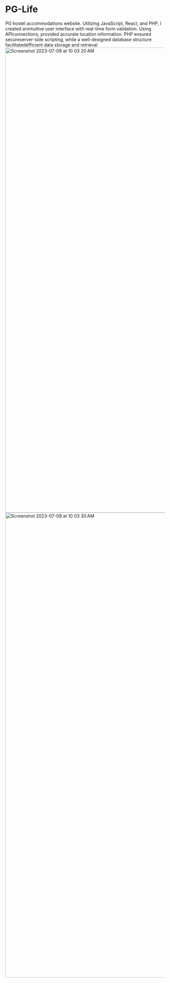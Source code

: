 # PG-Life 
PG hostel accommodations website. Utilizing JavaScript, React, and PHP, I created anintuitive user interface with real-time form validation.
Using APIconnections, provided accurate location information. PHP ensured secureserver-side scripting, while a well-designed database structure facilitatedefficient data storage and retrieval
<img width="1470" alt="Screenshot 2023-07-08 at 10 03 20 AM" src="https://github.com/srikavya26/Spam-Detection-In-Iot-devices/assets/95865936/b33f180f-5570-4d33-ac38-725cb160502f">
<img width="1470" alt="Screenshot 2023-07-08 at 10 03 30 AM" src="https://github.com/srikavya26/PG-Life_/assets/95865936/0f8d9eef-5f50-469e-a6b1-a60f71e0e616">
